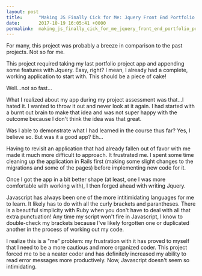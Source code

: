 ```yaml
---
layout: post
title:      "Making JS Finally Cick for Me: Jquery Front End Portfolio Project"
date:       2017-10-19 16:05:41 +0000
permalink:  making_js_finally_cick_for_me_jquery_front_end_portfolio_project
---
```



For many, this project was probably a breeze in comparison to the past projects. Not so for me.

This project required taking my last portfolio project app and appending some features with Jquery. Easy, right? I mean, I already had a complete, working application to start with. This should be a piece of cake!

Well...not so fast...

What I realized about my app during my project assessment was that...I hated it. I wanted to throw it out and never look at it again. I had started with a burnt out brain to make that idea and was not super happy with the outcome because I don't think the idea was that great.

Was I able to demonstrate what I had learned in the course thus far? Yes, I believe so. But was it a good app? Eh...

Having to revisit an application that had already fallen out of favor with me made it much more difficult to approach. It frustrated me. I spent some time cleaning up the application in Rails first (making some slight changes to the migrations and some of the pages) before implementing new code for it.

Once I got the app in a bit better shape (at least, one I was more comfortable with working with), I then forged ahead with writing Jquery.

Javascript has always been one of the more intitimidating languages for me to learn. It likely has to do with all the curly brackets and parantheses. There is a beautiful simplicity with Ruby when you don't have to deal with all that extra punctuation! Any time my script won't fire in Javascript, I know to double-check my brackets because I've likely forgotten one or duplicated another in the process of working out my code.

I realize this is a "me" problem: my frustration with it has proved to myself that I need to be a more cautious and more organized coder. This project forced me to be a neater coder and has definitely increased my ability to read error messages more productively. Now, Javascript doesn't seem so intimidating.
